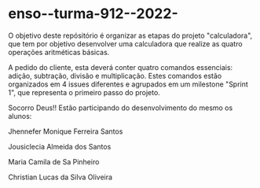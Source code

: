# enso--turma-912--2022-

O objetivo deste repósitório é organizar as etapas do projeto "calculadora", que tem por objetivo desenvolver uma calculadora que realize as quatro 
operações aritméticas básicas.

A pedido do cliente, esta deverá conter quatro comandos essenciais: adição, subtração, divisão e multiplicação. Estes comandos estão organizados em 4 issues
diferentes e agrupados em um milestone "Sprint 1", que representa o primeiro passo do projeto.

Socorro Deus!!
Estão participando do desenvolvimento do mesmo os alunos:

Jhennefer Monique Ferreira Santos 

Jousiclecia Almeida dos Santos

Maria Camila de Sa Pinheiro

Christian Lucas da Silva Oliveira 


